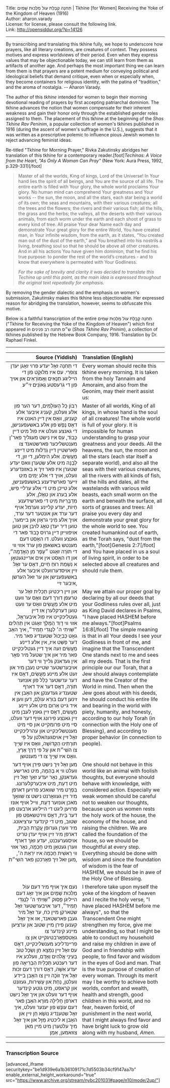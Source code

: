 <html>
<head></head>
<body>
Title: תְּחִנָה קַבָּלַת עוֺל מַלְכוּת שָׁמַיִם | Tkhine [for Women] Receiving the Yoke of the Kingdom of Heaven (1916)<br />
Author: aharon.varady<br />
License: for license, please consult the following link.<br />
Link: <a href="http://opensiddur.org/?p=14126">http://opensiddur.org/?p=14126</a>
<p />
<hr />

<div class="english">
By transcribing and translating this tkhine fully, we hope to underscore how prayers, like all literary creations, are creatures of context. They possess motives and express worldviews of their period. Even when they express values that may be objectionable today, we can still learn from them as artifacts of another age. And perhaps the most important thing we can learn from them is that prayers are a potent medium for conveying political and ideological beliefs that demand critique, even when or especially when, they become containers for religious identity, with the patina of "tradition," and the aroma of nostalgia. -- Aharon Varady.

The author of this <em>tkhine</em> intended for women to begin their morning devotional reading of prayers by first accepting patriarchal dominion. The tkhine advances the notion that women compensate for their inherent weakness and gain their honor only through the established gender roles assigned to them. The placement of this tkhine at the beginning of the <em>Shas Tkhine Rav Peninim</em>, a popular collection of women's tkhines published in 1916 (during the ascent of women's suffrage in the U.S.), suggests that it was written as a prescriptive polemic to influence pious Jewish women to reject advancing feminist ideas.

Re-titled "Tkhine for Morning Prayer," Rivka Zakutinsky abridges her translation of this tkhine for a contemporary reader.[foot]<em>Techinas: A Voice from the Heart, "As Only A Woman Can Pray"</em> (New York: Aura Press, 1992, p.329-331)[/foot]

<blockquote>Master of all the worlds, King of kings, Lord of the Universe! In Your hand lies the spirit of all beings, and You are the source of all life. The entire earth is filled with Your glory, the whole world proclaims Your glory. No human mind can comprehend Your greatness and Your works -- the sun, the moon, and all the stars, each star being a world of its own; the seas and mountains, with their various creatures; all the trees and the flowers; the rivers and their various fish; all the hills, the grass and the herbs; the valleys, all the deserts with their various animals, from each worm under the earth and each shoot of grass to every kind of tree. All praise Your dear Name each day and demonstrate Your great glory for the entire World, You have created man, in Your infinite wisdom, from the earth, as it states, “You created man out of the dust of the earth,” and You breathed into his nostrils a living, breathing soul so that he should be above all other creatures. And in all his actions You have given him dominion, that he find his true purpose: to ponder the rest of the world’s creatures - and to know that everywhere is permeated with Your Godliness.

<em>For the sake of brevity and clarity it was decided to translate this Techina up until this point, as the main idea is expressed throughout the original text repeatedly for emphasis.</em>
</blockquote>

By removing the gender dialectic and the emphasis on women's submission, Zakutinsky makes this tkhine less objectionable. Her expressed reason for abridging the translation, however, seems to obfuscate this motive.

Below is a faithful transcription of the entire תְּחִנָה קַבָּלַת עוֺל מַלְכוּת שָׁמַיִם ("Tkhine for Receiving the Yoke of the Kingdom of Heaven") which first appeared in ש״ס תחנה רב פנינים (<em>Shas Tkhine Rav Pninim</em>), a collection of tkhines published by the Hebrew Book Company, 1916. Translation by Dr. Raphael Finkel.
</div>

<hr />

<table style="margin-left: auto;margin-right: auto;" class="draggable">
<thead><tr><th id="x" style="text-align: right;">Source (Yiddish)</th><th style="text-align: left;">Translation (English)</th></tr></thead>
<tbody>
<tr><td style="vertical-align:top;" width="46%">
<div class="yiddish" style="text-align: right;"><span lang="yi">
די תְּחִנָה זאָל יעדע פרוי זאָגן יעדן צופרי. עס איז מלוּקָט פון די הײליגע תַּנָאִים וַאֲמוֺרָאִים און אויך פון די גרעסטע גְאוֺנִים זי״ע׃
</div></td>

<td style="vertical-align:top;" width="53%"><div class="english">
Every woman should recite this tkhine every morning. It is taken from the holy Tannaim and Amoraim, and also from the Geonim, may their merit assist us:
</div></td>
</tr>


<tr><td style="vertical-align:top;" width="46%">
<div class="yiddish" style="text-align: right;"><span lang="yi">
רִבּוֺן כָּל הָעוֺלָמִים, דער הער פון אלע װעלטן, קעניג איבער אלע קעניגן, װאָס אין דײן האנט איז דאָס נֶפֶשׁ פון אלע באשעפענישן, די גאנצע װעלט איז פול מיט דײן כָּבוֺד, עס איז נישט מעגליך פאר׳ן מענטשליכער פארשטאנד צו פארשטײן דײן גַדְלוּת מיט דײנע מַעֲשִׂים. אלע הימלען, די זון, די לְבָנָה מיט אלע שטערן װאס יעדע שטערן איז פאר זיך א באזונדערע װעלט, אויך די אלע יַמִים מיט זײער פארשידענע באשעפענישן, אלע טײכן מיט די אלע ערלײ פיש, אלע בערג און טאָלן, אלע מִדְבָּרִיוּת מיט די פארשידענע חַיוֺת, יעדע קלײנע װערמל אויף דער ערד און אונטער דער ערד, אויך אלע מִינֵי גראָזן און בײמער, טוען דיר יעדן טאָג לויבן און טוען אויפװײזן דײן גרויס כָּבוֺד פאר די גאנצע װעלט. דו האָסט דעם מענטש באשאפן פון ערד אזוי װי די תּוֺרָה זאָגט ״עָפָר מִן הָאֲדָמָה״, און דו האָסט אין אים ארײנגעטאָן א נִשְׁמַת רוּחַ חַיִים, דאָס ער זאָל זײן אויסדערװעלט איבער אלע באשעפענישן און ער זאל הערשן איבער זײ, 
</div></td>

<td style="vertical-align:top;" width="53%"><div class="english">
Master of all worlds, King of all kings, in whose hand is the soul of all creatures! The whole world is full of your glory. It is impossible for human understanding to grasp your greatness and your deeds. All the heavens, the sun, the moon and all the stars (each star itself a separate world), and also all the seas with their various creatures, all the rivers with all kinds of fish, all the hills and dales, all the wastelands with various wild beasts, each small worm on the earth and beneath the surface, all sorts of grasses and trees: All praise you every day and demonstrate your great glory for the whole world to see. You created humankind out of earth, as the Torah says, "dust from the earth,"[foot]Genesis 2:7[/foot] and You have placed in us a soul of living spirit, in order to be selected above all creatures and should rule them. 
</div></td>
</tr>


<tr><td style="vertical-align:top;" width="46%">
<div class="yiddish" style="text-align: right;"><span lang="yi">
און זײן ריכטיגן תַּכְלִית זאָל ער טרעפן דורך דעם װאָס ער װעט מיט אלע מַעֲשִׂים װאָס ער װעט טוען דערקלערן אז דײן געטליכקײט איז פול איבעראָל, אזוי װי דָוִד הַמֶלֶךְ זאָגט אין תְּהִלִים ״שִּׁוִיתִי ה׳ לְנֶגְדִי תָמִיד״, איך האָב גאָט כַּבְיָכוֺל שטענדיג פאר מיר. דער פְּשַּׁט איז, אין אלע דײנע מַעֲשִׂים זעה איך דײן געטליכקײט פאר מיר און איך שטעל מיר פאָר אין געדאנק גלײך װי דער אויבערשטער שטײט נעבן מיר און זעט אלע מײנע מַעֲשִׂים, דאָס איז דער ערשטער כְּלַל פון אונזער תּוֺרָה, דאָס דער איד דארף שטענדיג געדענקן און האָבן אין זינען דעם בּוֺרֵא עוֺלָם, דען װען א איד גײט אַרוּם מיט אלע זײנע מַעֲשִׂים, דאָס זײן גאנץ לעבן מיט זײן גאנצע פירונג אויף דער װעלט, סײ מיט פרומקײט און סײ מיט מענטשליכקײט און עהרליכקײט זאָל זײן אויסגעהאלטן על פִּי תּורָתֵינוּ הַקְדוֺשָה, װאָס איז שַׁיָיךְ צו השׁי״ת און עַל פִּי דֶרֶךְ אֶרֶץ, װאָס איז שַׁיָיךְ צו די מענטשן. 
</div></td>

<td style="vertical-align:top;" width="53%"><div class="english">
May we attain our proper goal by declaring by all our deeds that your Godliness rules over all, just as King David declares in Psalms, "I have placed HASHEM before me always."[foot]Psalms 16:8[/foot] The simple meaning is that in all Your deeds I see your Godliness in front of me, and imagine that the Transcendent One stands next to me and sees all my deeds. That is the first principle our our Torah, that a Jew should always contemplate and have the Creator of the World in mind. Then when the Jew goes about with his deeds, he should conduct his entire life and bearing in the world with piety, humanity, and honesty, according to our holy Torah (in connection with the Holy one of Blessing), and according to proper behavior (in connection to people).
</div></td>
</tr>


<tr><td style="vertical-align:top;" width="46%">
<div class="yiddish" style="text-align: right;"><span lang="yi">
מען זאָל זיך נישט פירן אויף דער װעלט װי א בְּהֵמָה, מיט נארישע געדאנקן, נאָר יעדע זאַךְ זאָל זײן מיט דַעַת, מיט איבערקלערונג. בִּפְרַט מיר שװאכע פרויען דארפן מיר זײן געװאָרנט נישט צו שׁװאַךְ מאכן אונזער דַעַת, װײל אויף אונז פרויען ליגט די הײליגע ארבעט פון דער בַּיִת, דאָס װירטשאפט פון שטוב, מיט די קינדער ערציאונג. מיר װערן גערופן עֲקֶרֶת הַבַּיִת, דארפן מיר זײן אויף יעדן טריט אויסגערעכנט, יעדע זאַךְ דארף װערן געטאָן מיט חָכְמָה, נאָר אזוי װי רֵאשִׁית חָכְמָה איז יִרְאַת ה׳, מען זאל זיך פאָרכטן פאר השי״ת,
</div></td>

<td style="vertical-align:top;" width="53%"><div class="english">
One should not behave in this world like an animal with foolish thoughts, but everyone should behave with knowledge, with considered action. Especially we weak women should be careful not to weaken our thoughts, because upon us women rests the holy work of the house, the economy of the house, and raising the children. We are called the foundation of the house, so we should be thoughtful at every step. Everything should be done with wisdom and since the foundation of wisdom is the fear of HASHEM, we should be in awe of the Holy One of Blessing.
</div></td>
</tr>


<tr><td style="vertical-align:top;" width="46%">
<div class="yiddish" style="text-align: right;"><span lang="yi">
  נעם איך אויף מיר דעם עוֺל מַלְכוּת שָׁמַיִם און איך זאָג דעם הייליגן פָּסוּק ״שִּׁוִיתִי ה׳ לְנֶגְדִי תָמִיד״, דער אויבערשטער זאָל שטארקן מײן כח, ער זאָל מיר געבן פארשטאנד, אז איך זאָל קענען פירן מײן שטוב און ערציען מײנע קינדער צו גאָטספאָרבטיגקײט און צו פרײנדליכע מענשליכקײט, דאָס עס זאָל זײן נִמְצָא חֵן וְשֵׂכֶל טוֺב בְּעֵינֵי אֱלֺהִים וְאָדָם, װעלכע איז דער רעכטע תַּכְלִית הַבְּרִיאָה פון יעדע אִשָּׁה, דאָס דורך דעם זכוּת זאָל איך זוֺכֶה זײן צו האָבן בײדע װעלטן, נַחַת און עַשִׁירוּת, געזונט און קראפט, מיט גוטע קינדער אויף דער װעלט און איך זאָל נישט דארפן חָלִילָה מוֺרָא האָבן פאר דעם עוֺנֶשׁ פון יענער װעלט, איך זאָל שטענדיג נוֺשֵׂא חֵן זײן און האָבן א ליכטיג מַזָל און איך זאָל מיך עלטערן מיט מײן מאן צוזאמען, אַמֵן׃
</div></td>

<td style="vertical-align:top;" width="53%"><div class="english">
I therefore take upon myself the yoke of the kingdom of heaven and I recite the holy verse, "I have placed HASHEM before me always", so that the Transcendent One might strengthen my force, give me understanding, so that I might be able to conduct my household and raise my children in awe of God and in friendship with people, to find favor and wisdom in the eyes of God and man. That is the true purpose of creation of every woman. Through its merit may I be worthy to achieve both worlds, comfort and wealth, health and strength, good children in this world, and no fear, heaven forbid, of punishment in the next world, that I might always find favor and have bright luck to grow old along with my husband, <em>Amen</em>.
</div></td>
</tr>
</tbody></table>

<hr />



<h3>Transcription Source</h3>

[advanced_iframe securitykey="be1d939e6a1b36109171c7d5503b34cf9147aa7b" enable_external_height_workaround="true" src="https://www.archive.org/stream/nybc201031#page/n10/mode/2up/"]
</body>
</html>